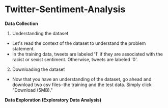 # Twitter-Sentiment-Analysis

**Data Collection**

1. Understanding the dataset
 - Let's read the context of the dataset to understand the problem statement. 
 - In the training data, tweets are labeled '1' if they are associated with the racist or sexist sentiment. Otherwise, tweets are labeled '0'. 
2. Downloading the dataset
 - Now that you have an understanding of the dataset, go ahead and download two csv files - the training and the test data. Simply click "Download (5MB)."

**Data Exploration (Exploratory Data Analysis)**
